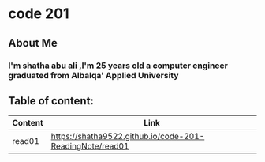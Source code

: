 # code 201
## About Me
### I'm shatha abu ali ,I'm 25 years old a computer engineer graduated from Albalqa' Applied University

##  Table of content:

| Content | Link |
| ------------- | ------------- |
| read01 | https://shatha9522.github.io/code-201-ReadingNote/read01 |
